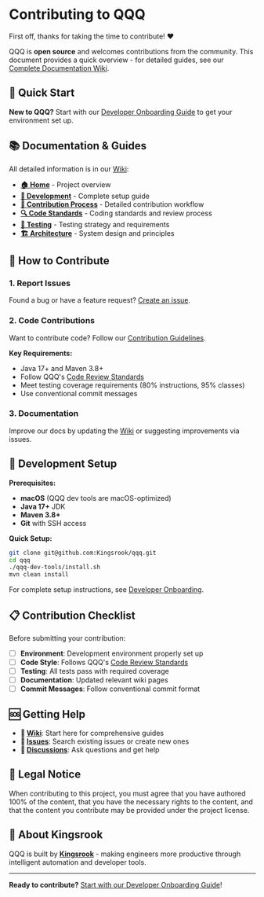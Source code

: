 # Contributing to QQQ

First off, thanks for taking the time to contribute! ❤️

QQQ is **open source** and welcomes contributions from the community. This document provides a quick overview - for detailed guides, see our [Complete Documentation Wiki](https://github.com/Kingsrook/qqq/wiki).

## 🚀 Quick Start

**New to QQQ?** Start with our [Developer Onboarding Guide](https://github.com/Kingsrook/qqq/wiki/Developer-Onboarding) to get your environment set up.

## 📚 Documentation & Guides

All detailed information is in our [Wiki](https://github.com/Kingsrook/qqq/wiki):

- **[🏠 Home](https://github.com/Kingsrook/qqq/wiki/Home)** - Project overview
- **[🔧 Development](https://github.com/Kingsrook/qqq/wiki/Developer-Onboarding)** - Complete setup guide
- **[📝 Contribution Process](https://github.com/Kingsrook/qqq/wiki/Contribution-Guidelines)** - Detailed contribution workflow
- **[🔍 Code Standards](https://github.com/Kingsrook/qqq/wiki/Code-Review-Standards)** - Coding standards and review process
- **[🧪 Testing](https://github.com/Kingsrook/qqq/wiki/Testing)** - Testing strategy and requirements
- **[🏗️ Architecture](https://github.com/Kingsrook/qqq/wiki/High-Level-Architecture)** - System design and principles

## 🤝 How to Contribute

### **1. Report Issues**
Found a bug or have a feature request? [Create an issue](https://github.com/Kingsrook/qqq/issues).

### **2. Code Contributions**
Want to contribute code? Follow our [Contribution Guidelines](https://github.com/Kingsrook/qqq/wiki/Contribution-Guidelines).

**Key Requirements:**
- Java 17+ and Maven 3.8+
- Follow QQQ's [Code Review Standards](https://github.com/Kingsrook/qqq/wiki/Code-Review-Standards)
- Meet testing coverage requirements (80% instructions, 95% classes)
- Use conventional commit messages

### **3. Documentation**
Improve our docs by updating the [Wiki](https://github.com/Kingsrook/qqq/wiki) or suggesting improvements via issues.

## 🔧 Development Setup

**Prerequisites:**
- **macOS** (QQQ dev tools are macOS-optimized)
- **Java 17+** JDK
- **Maven 3.8+**
- **Git** with SSH access

**Quick Setup:**
```bash
git clone git@github.com:Kingsrook/qqq.git
cd qqq
./qqq-dev-tools/install.sh
mvn clean install
```

For complete setup instructions, see [Developer Onboarding](https://github.com/Kingsrook/qqq/wiki/Developer-Onboarding).

## 📋 Contribution Checklist

Before submitting your contribution:

- [ ] **Environment**: Development environment properly set up
- [ ] **Code Style**: Follows QQQ's [Code Review Standards](https://github.com/Kingsrook/qqq/wiki/Code-Review-Standards)
- [ ] **Testing**: All tests pass with required coverage
- [ ] **Documentation**: Updated relevant wiki pages
- [ ] **Commit Messages**: Follow conventional commit format

## 🆘 Getting Help

- **📖 [Wiki](https://github.com/Kingsrook/qqq/wiki)**: Start here for comprehensive guides
- **🐛 [Issues](https://github.com/Kingsrook/qqq/issues)**: Search existing issues or create new ones
- **💬 [Discussions](https://github.com/Kingsrook/qqq/discussions)**: Ask questions and get help

## 📄 Legal Notice

When contributing to this project, you must agree that you have authored 100% of the content, that you have the necessary rights to the content, and that the content you contribute may be provided under the project license.

## 🏢 About Kingsrook

QQQ is built by **[Kingsrook](https://qrun.io)** - making engineers more productive through intelligent automation and developer tools.

---

**Ready to contribute?** [Start with our Developer Onboarding Guide](https://github.com/Kingsrook/qqq/wiki/Developer-Onboarding)!

